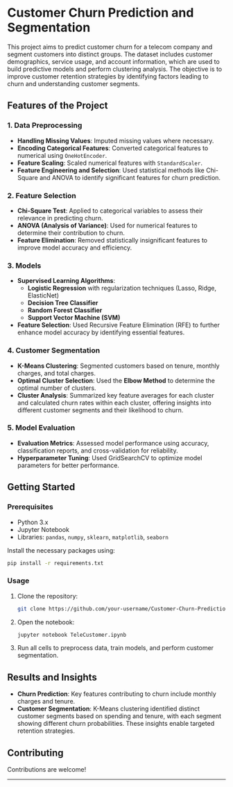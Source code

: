 
# Customer Churn Prediction and Segmentation

This project aims to predict customer churn for a telecom company and segment customers into distinct groups. The dataset includes customer demographics, service usage, and account information, which are used to build predictive models and perform clustering analysis. The objective is to improve customer retention strategies by identifying factors leading to churn and understanding customer segments.

## Features of the Project

### 1. Data Preprocessing
- **Handling Missing Values**: Imputed missing values where necessary.
- **Encoding Categorical Features**: Converted categorical features to numerical using `OneHotEncoder`.
- **Feature Scaling**: Scaled numerical features with `StandardScaler`.
- **Feature Engineering and Selection**: Used statistical methods like Chi-Square and ANOVA to identify significant features for churn prediction.

### 2. Feature Selection
- **Chi-Square Test**: Applied to categorical variables to assess their relevance in predicting churn.
- **ANOVA (Analysis of Variance)**: Used for numerical features to determine their contribution to churn.
- **Feature Elimination**: Removed statistically insignificant features to improve model accuracy and efficiency.

### 3. Models
- **Supervised Learning Algorithms**:
  - **Logistic Regression** with regularization techniques (Lasso, Ridge, ElasticNet)
  - **Decision Tree Classifier**
  - **Random Forest Classifier**
  - **Support Vector Machine (SVM)**
- **Feature Selection**: Used Recursive Feature Elimination (RFE) to further enhance model accuracy by identifying essential features.

### 4. Customer Segmentation 
- **K-Means Clustering**: Segmented customers based on tenure, monthly charges, and total charges.
- **Optimal Cluster Selection**: Used the **Elbow Method** to determine the optimal number of clusters.
- **Cluster Analysis**: Summarized key feature averages for each cluster and calculated churn rates within each cluster, offering insights into different customer segments and their likelihood to churn.

### 5. Model Evaluation
- **Evaluation Metrics**: Assessed model performance using accuracy, classification reports, and cross-validation for reliability.
- **Hyperparameter Tuning**: Used GridSearchCV to optimize model parameters for better performance.

## Getting Started

### Prerequisites
- Python 3.x
- Jupyter Notebook
- Libraries: `pandas`, `numpy`, `sklearn`, `matplotlib`, `seaborn`

Install the necessary packages using:
```bash
pip install -r requirements.txt
```

### Usage
1. Clone the repository:
   ```bash
   git clone https://github.com/your-username/Customer-Churn-Prediction.git
   ```
2. Open the notebook:
   ```bash
   jupyter notebook TeleCustomer.ipynb
   ```
3. Run all cells to preprocess data, train models, and perform customer segmentation.

## Results and Insights
- **Churn Prediction**: Key features contributing to churn include monthly charges and tenure.
- **Customer Segmentation**: K-Means clustering identified distinct customer segments based on spending and tenure, with each segment showing different churn probabilities. These insights enable targeted retention strategies.

## Contributing
Contributions are welcome!

---

